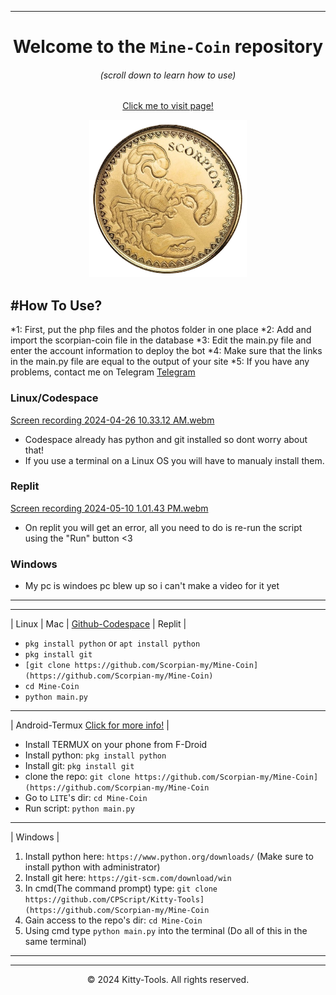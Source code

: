 

---
<div align=center>
 


# Welcome to the `Mine-Coin` repository
###### (scroll down to learn how to use)

[Click me to visit page!](thttps://github.com/Scorpian-my/Mine-Coin)

<p align="center">
 <img src="https://raw.githubusercontent.com/Scorpian-my/Mine-Coin/main/photos/logo.png" width="50%" height="50%" />
</p>

<div align="left">

#How To Use?
---
*1: First, put the php files and the photos folder in one place
*2: Add and import the scorpian-coin file in the database
*3: Edit the main.py file and enter the account information to deploy the bot
*4: Make sure that the links in the main.py file are equal to the output of your site
*5: If you have any problems, contact me on Telegram 
[Telegram](https://t.me/Dev_Scorpian)


### Linux/Codespace
[Screen recording 2024-04-26 10.33.12 AM.webm](https://github.com/CPScript/Kitty-Tools/assets/83523587/c7ec5529-c29f-4623-9129-01cd96511e1b)

* Codespace already has python and git installed so dont worry about that!
* If you use a terminal on a Linux OS you will have to manualy install them.

### Replit
[Screen recording 2024-05-10 1.01.43 PM.webm](https://github.com/CPScript/Kitty-Tools/assets/83523587/97b8e7e0-f0ec-455f-b89f-da7126bc84c3)

* On replit you will get an error, all you need to do is re-run the script using the "Run" button <3

### Windows

* My pc is windoes pc blew up so i can't make a video for it yet
</details>

---
---

| Linux | Mac | [Github-Codespace](https://github.com/codespaces) | Replit |
* `pkg install python` or `apt install python`
* `pkg install git`
* `[git clone https://github.com/Scorpian-my/Mine-Coin](https://github.com/Scorpian-my/Mine-Coin)`
* `cd Mine-Coin`
* `python main.py`

---

| Android-Termux [Click for more info!](https://github.com/Scorpian-my/Mine-Coin) |

* Install TERMUX on your phone from F-Droid
* Install python: `pkg install python`
* Install git: `pkg install git`
* clone the repo: `git clone https://github.com/Scorpian-my/Mine-Coin](https://github.com/Scorpian-my/Mine-Coin`
* Go to `LITE`'s dir: `cd Mine-Coin`
* Run script: `python main.py`

---
 
| Windows |
1. Install python here: `https://www.python.org/downloads/` (Make sure to install python with administrator)
2. Install git here: `https://git-scm.com/download/win`
3. In cmd(The command prompt) type: `git clone https://github.com/CPScript/Kitty-Tools](https://github.com/Scorpian-my/Mine-Coin`
3. Gain access to the repo's dir: `cd Mine-Coin`
4. Using cmd type `python main.py` into the terminal
(Do all of this in the same terminal)

---



---
<p align="center">
  &copy; 2024 Kitty-Tools. All rights reserved.
</p>
